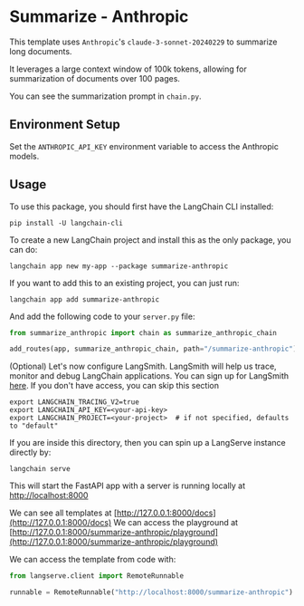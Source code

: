 # Summarize - Anthropic

This template uses `Anthropic`'s `claude-3-sonnet-20240229` to summarize long documents. 

It leverages a large context window of 100k tokens, allowing for summarization of documents over 100 pages. 

You can see the summarization prompt in `chain.py`.

## Environment Setup

Set the `ANTHROPIC_API_KEY` environment variable to access the Anthropic models.

## Usage

To use this package, you should first have the LangChain CLI installed:

```shell
pip install -U langchain-cli
```

To create a new LangChain project and install this as the only package, you can do:

```shell
langchain app new my-app --package summarize-anthropic
```

If you want to add this to an existing project, you can just run:

```shell
langchain app add summarize-anthropic
```

And add the following code to your `server.py` file:
```python
from summarize_anthropic import chain as summarize_anthropic_chain

add_routes(app, summarize_anthropic_chain, path="/summarize-anthropic")
```

(Optional) Let's now configure LangSmith. 
LangSmith will help us trace, monitor and debug LangChain applications. 
You can sign up for LangSmith [here](https://smith.langchain.com/). 
If you don't have access, you can skip this section

```shell
export LANGCHAIN_TRACING_V2=true
export LANGCHAIN_API_KEY=<your-api-key>
export LANGCHAIN_PROJECT=<your-project>  # if not specified, defaults to "default"
```

If you are inside this directory, then you can spin up a LangServe instance directly by:

```shell
langchain serve
```

This will start the FastAPI app with a server is running locally at 
[http://localhost:8000](http://localhost:8000)

We can see all templates at [http://127.0.0.1:8000/docs](http://127.0.0.1:8000/docs)
We can access the playground at [http://127.0.0.1:8000/summarize-anthropic/playground](http://127.0.0.1:8000/summarize-anthropic/playground)  

We can access the template from code with:

```python
from langserve.client import RemoteRunnable

runnable = RemoteRunnable("http://localhost:8000/summarize-anthropic")
```
